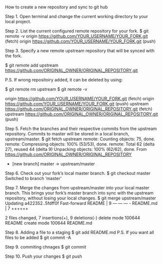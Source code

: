 How to create a new repository and sync to git hub

Step 1. 
Open terminal and change the current working directory to your local project.

Step 2.
List the current configured remote repository for your fork.
$ git remote -v
origin https://github.com/YOUR_USERNAME/YOUR_FORK.git (fetch)
origin https://github.com/YOUR_USERNAME/YOUR_FORK.git (push)


Step 3.
Specify a new remote upstream repository that will be synced with the fork.

$ git remote add upstream https://github.com/ORIGINAL_OWNER/ORIGINAL_REPOSITORY.git

P.S. If wrong repositoiry added, it can be deleted by using:

$ git remote rm upstream
$ git remote -v

 origin https://github.com/YOUR_USERNAME/YOUR_FORK.git (fetch)
 origin https://github.com/YOUR_USERNAME/YOUR_FORK.git (push)
 upstream https://github.com/ORIGINAL_OWNER/ORIGINAL_REPOSITORY.git (fetch)
 upstream https://github.com/ORIGINAL_OWNER/ORIGINAL_REPOSITORY.git (push)

Step 5.
Fetch the branches and their respective commits from the upstream repository. Commits to master will be stored in a local branch, upstream/master.
$ git fetch upstream
 remote: Counting objects: 75, done.
 remote: Compressing objects: 100% (53/53), done.
 remote: Total 62 (delta 27), reused 44 (delta 9)
 Unpacking objects: 100% (62/62), done.
 From https://github.com/ORIGINAL_OWNER/ORIGINAL_REPOSITORY
 * [new branch] master -> upstream/master

Step 6.
Check out your fork’s local master branch.
$ git checkout master
 Switched to branch ‘master’

Step 7. Merge the changes from upstream/master into your local master branch. This brings your fork’s master branch into sync with the upstream repository, without losing your local changes.
$ git merge upstream/master
 Updating a422352..5fdff0f
 Fast-forward
 README | 9 — — — -
 README.md | 7 ++++++

 2 files changed, 7 insertions(+), 9 deletions(-)
 delete mode 100644 README
 create mode 100644 README.md

Step 8. Adding a file to a staging
$ git add README.md
P.S. If you want all files to be added
$ git commit -A

Step 9. commiting chnages
$ git commit

Step 10.
Push your changes
$ git push

